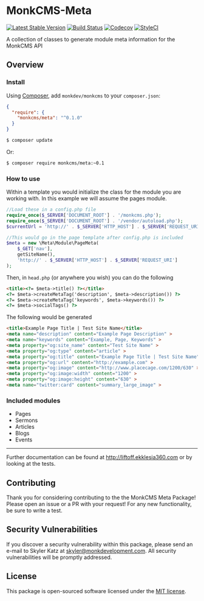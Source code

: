 # MonkCMS-Meta
[![Latest Stable Version](https://img.shields.io/packagist/v/monkcms/meta.svg?style=flat-square)](https://packagist.org/packages/monkcms/meta)
[![Build Status](https://img.shields.io/travis/skylerkatz/monkcms-meta/master.svg?style=flat-square)](https://travis-ci.org/skylerkatz/monkcms-meta)
[![Codecov](https://img.shields.io/codecov/c/github/skylerkatz/monkcms-meta.svg?style=flat-square)](https://codecov.io/gh/skylerkatz/monkcms-meta)
[![StyleCI](https://styleci.io/repos/80335341/shield?branch=master)](https://styleci.io/repos/80335341)

A collection of classes to generate module meta information for the MonkCMS API

Overview
--------

### Install

Using [Composer](http://getcomposer.org), add `monkdev/monkcms` to your
`composer.json`:

```json
{
  "require": {
    "monkcms/meta": "^0.1.0"
  }
}
```

```bash
$ composer update
```

Or:

```bash
$ composer require monkcms/meta:~0.1
```

### How to use

Within a template you would initialize the class for the module you are working with.  In this example we will assume the pages module.

```php
//Load these in a config.php file
require_once($_SERVER['DOCUMENT_ROOT'] . '/monkcms.php');
require_once($_SERVER['DOCUMENT_ROOT'] . '/vendor/autoload.php');
$currentUrl = 'http://' . $_SERVER['HTTP_HOST'] . $_SERVER['REQUEST_URI'];

//This would go in the page template after config.php is included
$meta = new \Meta\Module\PageMeta(
    $_GET['nav'],
    getSiteName(),
    'http://' . $_SERVER['HTTP_HOST'] . $_SERVER['REQUEST_URI']
);
```

Then, in `head.php` (or anywhere you wish) you can do the following
```html
<title><?= $meta->title() ?></title>
<?= $meta->createMetaTag('description', $meta->description()) ?>
<?= $meta->createMetaTag('keywords', $meta->keywords()) ?>
<?= $meta->socialTags() ?>
```

The following would be generated
```html
<title>Example Page Title | Test Site Name</title>
<meta name="description" content="Example Page Description" >
<meta name="keywords" content="Example, Page, Keywords" >
<meta property="og:site_name" content="Test Site Name" >
<meta property="og:type" content="article" >
<meta property="og:title" content="Example Page Title | Test Site Name" >
<meta property="og:url" content="http://example.com" >
<meta property="og:image" content="http://www.placecage.com/1200/630" >
<meta property="og:image:width" content="1200" >
<meta property="og:image:height" content="630" >
<meta name="twitter:card" content="summary_large_image" >
```

### Included modules
- Pages
- Sermons
- Articles
- Blogs
- Events

---
Further documentation can be found at http://liftoff.ekklesia360.com or by looking at the tests.

## Contributing

Thank you for considering contributing to the the MonkCMS Meta Package! Please open an issue or a PR with your request!  For any new functionality, be sure to write a test.

## Security Vulnerabilities

If you discover a security vulnerability within this package, please send an e-mail to Skyler Katz at skyler@monkdevelopment.com. All security vulnerabilities will be promptly addressed.

## License

This package is open-sourced software licensed under the [MIT license](https://github.com/skylerkatz/monkcms-meta/blob/master/LICENSE).
